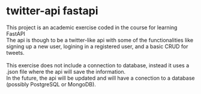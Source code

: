 # twitter-api fastapi
This project is an academic exercise coded in the course for learning FastAPI<br />
The api is though to be a twitter-like api with some of the functionalities like signing up a new user, logining in a registered user, and a basic CRUD for tweets.<br />
<br />
This exercise does not include a connection to database, instead it uses a .json file where the api will save the information.<br />
In the future, the api will be updated and will have a conection to a database (possibly PostgreSQL or MongoDB).
